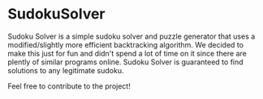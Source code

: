 # SudokuSolver

Sudoku Solver is a simple sudoku solver and puzzle generator that uses a modified/slightly more efficient backtracking algorithm. We decided to make this just for fun and didn't spend a lot of time on it since there are plently of similar programs online. Sudoku Solver is guaranteed to find solutions to any legitimate sudoku. 

Feel free to contribute to the project!

